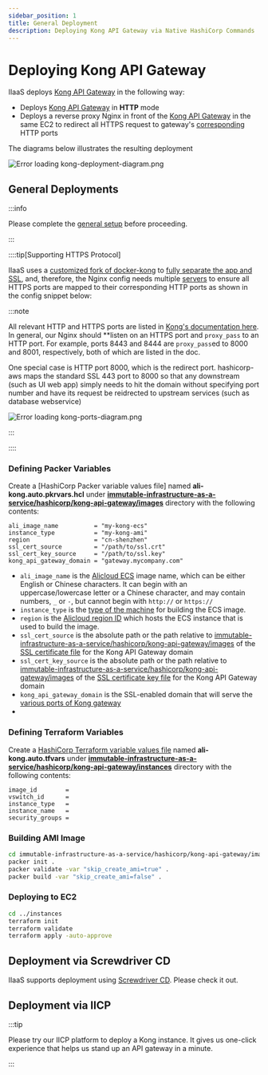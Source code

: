 ```yaml
---
sidebar_position: 1
title: General Deployment
description: Deploying Kong API Gateway via Native HashiCorp Commands
---
```


[//]: # (Copyright 2024 Paion Data)

[//]: # (Licensed under the Apache License, Version 2.0 &#40;the "License"&#41;;)
[//]: # (you may not use this file except in compliance with the License.)
[//]: # (You may obtain a copy of the License at)

[//]: # (    http://www.apache.org/licenses/LICENSE-2.0)

[//]: # (Unless required by applicable law or agreed to in writing, software)
[//]: # (distributed under the License is distributed on an "AS IS" BASIS,)
[//]: # (WITHOUT WARRANTIES OR CONDITIONS OF ANY KIND, either express or implied.)
[//]: # (See the License for the specific language governing permissions and)
[//]: # (limitations under the License.)

Deploying Kong API Gateway
==========================

IIaaS deploys [Kong API Gateway] in the following way:

- Deploys [Kong API Gateway] in **HTTP** mode
- Deploys a reverse proxy Nginx in front of the [Kong API Gateway] in the same EC2 to redirect all HTTPS request to
  gateway's [corresponding][Kong gateway - various ports] HTTP ports

The diagrams below illustrates the resulting deployment

![Error loading kong-deployment-diagram.png](img/kong-deployment-diagram.png)

General Deployments
-------------------

:::info

Please complete the [general setup](../setup#setup) before proceeding.

:::

::::tip[Supporting HTTPS Protocol]

IIaaS uses a [customized fork of docker-kong](https://github.com/paion-data/docker-kong) to
[fully separate the app and SSL](https://github.com/QubitPi/docker-kong/pull/1), and, therefore, the Nginx config needs
multiple [servers](https://www.nginx.com/resources/wiki/start/topics/examples/server_blocks/)
to ensure all HTTPS ports are mapped to their corresponding HTTP ports as shown in the config snippet below:

:::note

All relevant HTTP and HTTPS ports are listed in [Kong's documentation here][Kong gateway - various ports]. In general,
our Nginx should **listen on an HTTPS port and `proxy_pass` to an HTTP port. For example, ports 8443 and 8444 are
`proxy_pass`ed to 8000 and 8001, respectively, both of which are listed in the doc.

One special case is HTTP port 8000, which is the redirect port. hashicorp-aws maps the standard SSL 443 port to 8000 so
that any downstream (such as UI web app) simply needs to hit the domain without specifying port number and have its
request be reidrected to upstream services (such as database webservice)

![Error loading kong-ports-diagram.png](img/kong-ports-diagram.png)

:::

::::

### Defining Packer Variables

Create a [HashiCorp Packer variable values file] named **ali-kong.auto.pkrvars.hcl** under
**[immutable-infrastructure-as-a-service/hashicorp/kong-api-gateway/images]** directory with the following contents:

```hcl title="immutable-infrastructure-as-a-service/hashicorp/kong-api-gateway/images/aws-kong.auto.pkrvars.hcl"
ali_image_name          = "my-kong-ecs"
instance_type           = "my-kong-ami"
region                  = "cn-shenzhen"
ssl_cert_source         = "/path/to/ssl.crt"
ssl_cert_key_source     = "/path/to/ssl.key"
kong_api_gateway_domain = "gateway.mycompany.com"
```

- `ali_image_name` is the [Alicloud ECS] image name, which can be either English or Chinese characters. It can begin
  with an uppercase/lowercase letter or a Chinese character, and may contain numbers, `_` or `-`, but cannot begin with
  `http://` or `https://`
- `instance_type` is the [type of the machine][Alicloud ECS instance type] for building the ECS image.
- `region` is the [Alicloud region ID][Alicloud region] which hosts the ECS instance that is used to build the image.
- `ssl_cert_source` is the absolute path or the path relative to
  [immutable-infrastructure-as-a-service/hashicorp/kong-api-gateway/images] of the [SSL certificate file](../setup#ssl)
  for the Kong API Gateway domain
- `ssl_cert_key_source` is the absolute path or the path relative to
  [immutable-infrastructure-as-a-service/hashicorp/kong-api-gateway/images] of the
  [SSL certificate key file](../setup#ssl) for the Kong API Gateway domain
- `kong_api_gateway_domain` is the SSL-enabled domain that will serve the
  [various ports of Kong gateway][Kong gateway - various ports]
-
### Defining Terraform Variables

Create a [HashiCorp Terraform variable values file] named **ali-kong.auto.tfvars** under
**[immutable-infrastructure-as-a-service/hashicorp/kong-api-gateway/instances]** directory with the following contents:

```hcl title="immutable-infrastructure-as-a-service/hashicorp/kong-api-gateway/instances/ali-kong.auto.tfvars"
image_id        =
vswitch_id      =
instance_type   =
instance_name   =
security_groups =
```

### Building AMI Image

```bash
cd immutable-infrastructure-as-a-service/hashicorp/kong-api-gateway/images
packer init .
packer validate -var "skip_create_ami=true" .
packer build -var "skip_create_ami=false" .
```

### Deploying to EC2

```bash
cd ../instances
terraform init
terraform validate
terraform apply -auto-approve
```

Deployment via Screwdriver CD
-----------------------------

IIaaS supports deployment using [Screwdriver CD](screwdriver-cd-deployment). Please check it out.

Deployment via IICP
-------------------

:::tip

Please try our IICP platform to deploy a Kong instance. It gives us one-click experience that helps us stand up an API
gateway in a minute.

:::

[Alicloud ECS]: https://www.alibabacloud.com/product/ecs
[Alicloud ECS instance type]: https://www.alibabacloud.com/help/doc-detail/25378.htm
[Alicloud region]: https://www.alibabacloud.com/help/en/cloud-migration-guide-for-beginners/latest/regions-and-zones

[HashiCorp Terraform variable values file]: https://developer.hashicorp.com/terraform/language/values/variables#variable-definitions-tfvars-files

[immutable-infrastructure-as-a-service/hashicorp/kong-api-gateway/images]: https://github.com/paion-data/immutable-infrastructure-as-a-service/tree/master/hashicorp/kong-api-gateway/images
[immutable-infrastructure-as-a-service/hashicorp/kong-api-gateway/instances]: https://github.com/paion-data/immutable-infrastructure-as-a-service/tree/master/hashicorp/kong-api-gateway/instances

[Kong API Gateway]: https://github.com/paion-data/docker-kong
[Kong gateway - various ports]: https://docs.konghq.com/gateway/latest/production/networking/default-ports/
